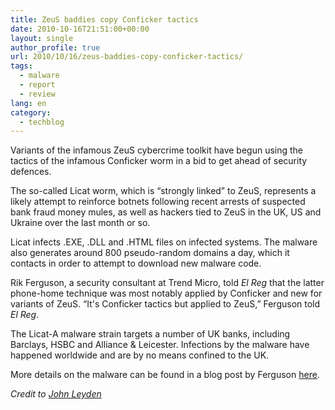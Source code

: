 ```yaml
---
title: ZeuS baddies copy Conficker tactics
date: 2010-10-16T21:51:00+00:00
layout: single
author_profile: true
url: 2010/10/16/zeus-baddies-copy-conficker-tactics/
tags:
  - malware
  - report
  - review
lang: en
category: 
  - techblog
---
```

Variants of the infamous ZeuS cybercrime toolkit have begun using the tactics of the infamous Conficker worm in a bid to get ahead of security defences.

The so-called Licat worm, which is “strongly linked” to ZeuS, represents a likely attempt to reinforce botnets following recent arrests of suspected bank fraud money mules, as well as hackers tied to ZeuS in the UK, US and Ukraine over the last month or so.

Licat infects .EXE, .DLL and .HTML files on infected systems. The malware also generates around 800 pseudo-random domains a day, which it contacts in order to attempt to download new malware code.

Rik Ferguson, a security consultant at Trend Micro, told _El Reg_ that the latter phone-home technique was most notably applied by Conficker and new for variants of ZeuS. “It's Conficker tactics but applied to ZeuS,” Ferguson told _El Reg_.

The Licat-A malware strain targets a number of UK banks, including Barclays, HSBC and Alliance & Leicester. Infections by the malware have happened worldwide and are by no means confined to the UK.

More details on the malware can be found in a blog post by Ferguson [here](http://countermeasures.trendmicro.eu/look-out-licat).

_Credit to_ [_John Leyden_](http://forms.theregister.co.uk/mail_author/?story_url=/2010/10/15/zeus_conficker_assault/)